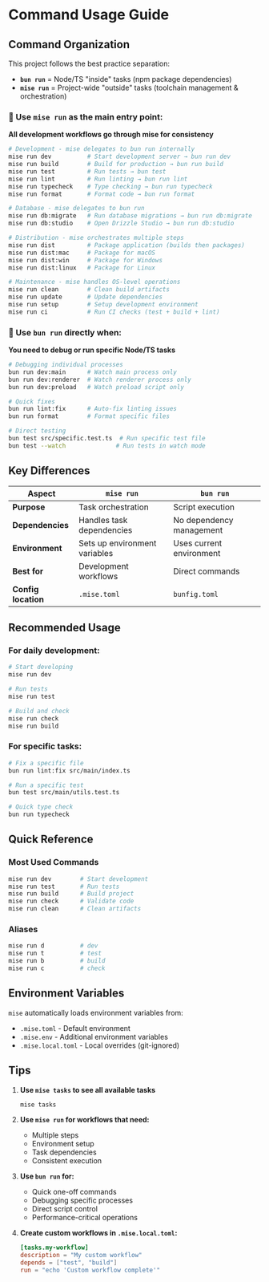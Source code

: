 # Command Usage Guide

## Command Organization

This project follows the best practice separation:
- **`bun run`** = Node/TS "inside" tasks (npm package dependencies)
- **`mise run`** = Project-wide "outside" tasks (toolchain management & orchestration)

### 🎯 Use `mise run` as the main entry point:
**All development workflows go through mise for consistency**

```bash
# Development - mise delegates to bun run internally
mise run dev          # Start development server → bun run dev
mise run build        # Build for production → bun run build
mise run test         # Run tests → bun test
mise run lint         # Run linting → bun run lint
mise run typecheck    # Type checking → bun run typecheck
mise run format       # Format code → bun run format

# Database - mise delegates to bun run
mise run db:migrate   # Run database migrations → bun run db:migrate
mise run db:studio    # Open Drizzle Studio → bun run db:studio

# Distribution - mise orchestrates multiple steps
mise run dist         # Package application (builds then packages)
mise run dist:mac     # Package for macOS
mise run dist:win     # Package for Windows
mise run dist:linux   # Package for Linux

# Maintenance - mise handles OS-level operations
mise run clean        # Clean build artifacts
mise run update       # Update dependencies
mise run setup        # Setup development environment
mise run ci           # Run CI checks (test + build + lint)
```

### 🔧 Use `bun run` directly when:
**You need to debug or run specific Node/TS tasks**

```bash
# Debugging individual processes
bun run dev:main      # Watch main process only
bun run dev:renderer  # Watch renderer process only
bun run dev:preload   # Watch preload script only

# Quick fixes
bun run lint:fix      # Auto-fix linting issues
bun run format        # Format specific files

# Direct testing
bun test src/specific.test.ts  # Run specific test file
bun test --watch              # Run tests in watch mode
```

## Key Differences

| Aspect | `mise run` | `bun run` |
|--------|------------|-----------|
| **Purpose** | Task orchestration | Script execution |
| **Dependencies** | Handles task dependencies | No dependency management |
| **Environment** | Sets up environment variables | Uses current environment |
| **Best for** | Development workflows | Direct commands |
| **Config location** | `.mise.toml` | `bunfig.toml` |

## Recommended Usage

### For daily development:
```bash
# Start developing
mise run dev

# Run tests
mise run test

# Build and check
mise run check
mise run build
```

### For specific tasks:
```bash
# Fix a specific file
bun run lint:fix src/main/index.ts

# Run a specific test
bun test src/main/utils.test.ts

# Quick type check
bun run typecheck
```

## Quick Reference

### Most Used Commands
```bash
mise run dev        # Start development
mise run test       # Run tests
mise run build      # Build project
mise run check      # Validate code
mise run clean      # Clean artifacts
```

### Aliases
```bash
mise run d          # dev
mise run t          # test
mise run b          # build
mise run c          # check
```

## Environment Variables

`mise` automatically loads environment variables from:
- `.mise.toml` - Default environment
- `.mise.env` - Additional environment variables
- `.mise.local.toml` - Local overrides (git-ignored)

## Tips

1. **Use `mise tasks` to see all available tasks**
   ```bash
   mise tasks
   ```

2. **Use `mise run` for workflows that need:**
   - Multiple steps
   - Environment setup
   - Task dependencies
   - Consistent execution

3. **Use `bun run` for:**
   - Quick one-off commands
   - Debugging specific processes
   - Direct script control
   - Performance-critical operations

4. **Create custom workflows in `.mise.local.toml`:**
   ```toml
   [tasks.my-workflow]
   description = "My custom workflow"
   depends = ["test", "build"]
   run = "echo 'Custom workflow complete'"
   ```